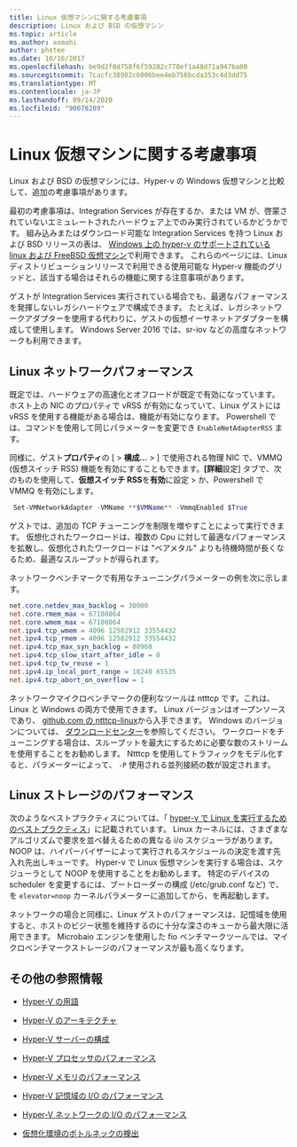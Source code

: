 ```yaml
---
title: Linux 仮想マシンに関する考慮事項
description: Linux および BSD の仮想マシン
ms.topic: article
ms.author: asmahi
author: phstee
ms.date: 10/16/2017
ms.openlocfilehash: be9d2f0d758f6f59282c770ef1a48d71a947ba00
ms.sourcegitcommit: 7cacfc38982c6006bee4eb756bcda353c4d3dd75
ms.translationtype: MT
ms.contentlocale: ja-JP
ms.lasthandoff: 09/14/2020
ms.locfileid: "90078289"
---
```

# <a name="linux-virtual-machine-considerations"></a>Linux 仮想マシンに関する考慮事項

Linux および BSD の仮想マシンには、Hyper-v の Windows 仮想マシンと比較して、追加の考慮事項があります。

最初の考慮事項は、Integration Services が存在するか、または VM が、啓蒙されていないエミュレートされたハードウェア上でのみ実行されているかどうかです。 組み込みまたはダウンロード可能な Integration Services を持つ Linux および BSD リリースの表は、 [Windows 上の hyper-v のサポートされている linux および FreeBSD 仮想マシン](../../../../virtualization/hyper-v/supported-linux-and-freebsd-virtual-machines-for-hyper-v-on-windows.md)で利用できます。 これらのページには、Linux ディストリビューションリリースで利用できる使用可能な Hyper-v 機能のグリッドと、該当する場合はそれらの機能に関する注意事項があります。

ゲストが Integration Services 実行されている場合でも、最適なパフォーマンスを発揮しないレガシハードウェアで構成できます。 たとえば、レガシネットワークアダプターを使用する代わりに、ゲストの仮想イーサネットアダプターを構成して使用します。 Windows Server 2016 では、sr-iov などの高度なネットワークも利用できます。

## <a name="linux-network-performance"></a>Linux ネットワークパフォーマンス

既定では、ハードウェアの高速化とオフロードが既定で有効になっています。 ホスト上の NIC のプロパティで vRSS が有効になっていて、Linux ゲストには vRSS を使用する機能がある場合は、機能が有効になります。 Powershell では、コマンドを使用して同じパラメーターを変更でき `EnableNetAdapterRSS` ます。

同様に、ゲスト**プロパティ**の [  >  **構成...**  >  ] で使用される物理 NIC で、VMMQ (仮想スイッチ RSS) 機能を有効にすることもできます。**[詳細**設定] タブで、次のものを使用して、**仮想スイッチ RSS**を**有効**に設定 > か、Powershell で VMMQ を有効にします。

```PowerShell
 Set-VMNetworkAdapter -VMName **$VMName** -VmmqEnabled $True
 ```

ゲストでは、追加の TCP チューニングを制限を増やすことによって実行できます。 仮想化されたワークロードは、複数の Cpu に対して最適なパフォーマンスを拡散し、仮想化されたワークロードは "ベアメタル" よりも待機時間が長くなるため、最適なスループットが得られます。

ネットワークベンチマークで有用なチューニングパラメーターの例を次に示します。

```PowerShell
net.core.netdev_max_backlog = 30000
net.core.rmem_max = 67108864
net.core.wmem_max = 67108864
net.ipv4.tcp_wmem = 4096 12582912 33554432
net.ipv4.tcp_rmem = 4096 12582912 33554432
net.ipv4.tcp_max_syn_backlog = 80960
net.ipv4.tcp_slow_start_after_idle = 0
net.ipv4.tcp_tw_reuse = 1
net.ipv4.ip_local_port_range = 10240 65535
net.ipv4.tcp_abort_on_overflow = 1
```

ネットワークマイクロベンチマークの便利なツールは ntttcp です。これは、Linux と Windows の両方で使用できます。 Linux バージョンはオープンソースであり、 [github.com の ntttcp-linux](https://github.com/Microsoft/ntttcp-for-linux)から入手できます。 Windows のバージョンについては、 [ダウンロードセンター](https://gallery.technet.microsoft.com/NTttcp-Version-528-Now-f8b12769)を参照してください。 ワークロードをチューニングする場合は、スループットを最大にするために必要な数のストリームを使用することをお勧めします。 Ntttcp を使用してトラフィックをモデル化すると、パラメーターによって、 `-P` 使用される並列接続の数が設定されます。

## <a name="linux-storage-performance"></a>Linux ストレージのパフォーマンス

次のようなベストプラクティスについては、「 [hyper-v で Linux を実行するためのベストプラクティス](../../../../virtualization/hyper-v/best-practices-for-running-linux-on-hyper-v.md)」に記載されています。 Linux カーネルには、さまざまなアルゴリズムで要求を並べ替えるための異なる i/o スケジューラがあります。 NOOP は、ハイパーバイザーによって実行されるスケジュールの決定を渡す先入れ先出しキューです。 Hyper-v で Linux 仮想マシンを実行する場合は、スケジューラとして NOOP を使用することをお勧めします。 特定のデバイスの scheduler を変更するには、ブートローダーの構成 (/etc/grub.conf など) で、を `elevator=noop` カーネルパラメーターに追加してから、を再起動します。

ネットワークの場合と同様に、Linux ゲストのパフォーマンスは、記憶域を使用すると、ホストのビジー状態を維持するのに十分な深さのキューから最大限に活用できます。 Microbaio エンジンを使用した fio ベンチマークツールでは、マイクロベンチマークストレージのパフォーマンスが最も高くなります。

## <a name="additional-references"></a>その他の参照情報

-   [Hyper-V の用語](terminology.md)

-   [Hyper-V のアーキテクチャ](architecture.md)

-   [Hyper-V サーバーの構成](configuration.md)

-   [Hyper-V プロセッサのパフォーマンス](processor-performance.md)

-   [Hyper-V メモリのパフォーマンス](memory-performance.md)

-   [Hyper-V 記憶域の I/O のパフォーマンス](storage-io-performance.md)

-   [Hyper-V ネットワークの I/O のパフォーマンス](network-io-performance.md)

-   [仮想化環境のボトルネックの検出](detecting-virtualized-environment-bottlenecks.md)